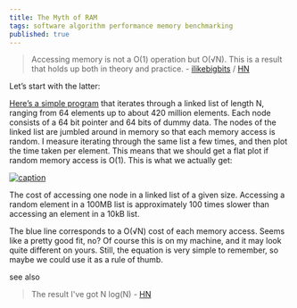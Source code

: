 ```yaml
---
title: The Myth of RAM
tags: software algorithm performance memory benchmarking
published: true
---
```

> Accessing memory is not a O(1) operation but O(√N). This is a result that holds up both in theory and practice. -  [ilikebigbits](http://www.ilikebigbits.com/blog/2014/4/21/the-myth-of-ram-part-i) / [HN](https://news.ycombinator.com/item?id=12383012)


Let’s start with the latter:
 
[Here’s a simple program](https://github.com/emilk/ram_bench) that iterates through a linked list of length N, ranging from 64 elements up to about 420 million elements. Each node consists of a 64 bit pointer and 64 bits of dummy data. The nodes of the linked list are jumbled around in memory so that each memory access is random. I measure iterating through the same list a few times, and then plot the time taken per element. This means that we should get a flat plot if random memory access is O(1). This is what we actually get:

[![caption](https://static1.squarespace.com/static/5354e693e4b066e96f71ee36/t/5354ed41e4b0a5b6402475c7/1398074690302/?format=1500w)]()

The cost of accessing one node in a linked list of a given size. Accessing a random element in a 100MB list is approximately 100 times slower than accessing an element in a 10kB list.

The blue line corresponds to a O(√N) cost of each memory access. Seems like a pretty good fit, no? Of course this is on my machine, and it may look quite different on yours. Still, the equation is very simple to remember, so maybe we could use it as a rule of thumb.

see also
> The result I've got N log(N) - [HN](https://news.ycombinator.com/item?id=12385458)